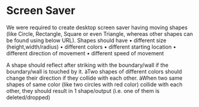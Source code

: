 # Screen Saver

We were required to create desktop screen saver having moving shapes (like Circle, Rectangle, Square or even Triangle, whereas other shapes can be found using below URL). Shapes should have
•     different size (height,width/radius)
•     different colors
•     different starting location
•     different direction of movement
•     different speed  of movement

A shape should reflect after striking with the boundary/wall if the boundary/wall is touched by it. àTwo shapes of different colors should change their direction if they collide with each other. àWhen two same shapes of same color (like two circles with red color) collide with each other, they should result in 1 shape/output (i.e. one of them is deleted/dropped)

